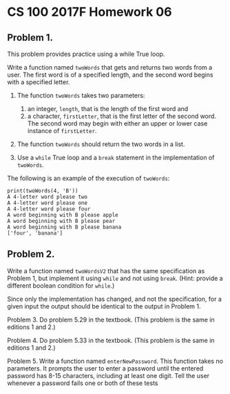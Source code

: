 # CS 100 2017F Homework 06

## Problem 1.

This problem provides practice using a while True loop.
 
Write a function named `twoWords` that gets and returns two words from a user. The first word is of a specified length, and the second word begins with a specified letter.

1. The function `twoWords` takes two parameters:

    1. an integer, `length`, that is the length of the first word and
    2. a character, `firstLetter`, that is the first letter of the second word. The second word may begin with either an upper or lower case instance of `firstLetter`.

2. The function `twoWords` should return the two words in a list.

3. Use a `while` True loop and a `break` statement in the implementation of `twoWords`.

The following is an example of the execution of `twoWords`:

```
print(twoWords(4, 'B'))
A 4-letter word please two
A 4-letter word please one
A 4-letter word please four
A word beginning with B please apple
A word beginning with B please pear
A word beginning with B please banana
['four', 'banana']
```

## Problem 2.

Write a function named `twoWordsV2` that has the same specification as Problem 1, but implement it using `while` and not using `break`. (Hint: provide a different boolean condition for `while`.)

Since only the implementation has changed, and not the specification, for a given input the output should be identical to the output in Problem 1.

Problem 3.
Do problem 5.29 in the textbook. (This problem is the same in editions 1 and 2.)

Problem 4.
Do problem 5.33 in the textbook. (This problem is the same in editions 1 and 2.)

Problem 5.
Write a function named `enterNewPassword`. This function takes no parameters. It prompts the user to enter a password until the entered password has 8-15 characters, including at least one digit. Tell the user whenever a password fails one or both of these tests

